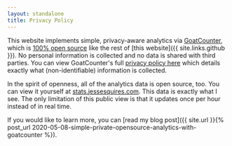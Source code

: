 ```yaml
---
layout: standalone
title: Privacy Policy
---
```


This website implements simple, privacy-aware analytics via [GoatCounter](https://www.goatcounter.com), which is [100% open source](https://github.com/zgoat/goatcounter) like the rest of [this website]({{ site.links.github }}). No personal information is collected and no data is shared with third parties. You can view GoatCounter's full [privacy policy here](https://www.goatcounter.com/privacy) which details exactly what (non-identifiable) information is collected.

In the spirit of openness, all of the analytics data is open source, too. You can view it yourself at [stats.jessesquires.com](https://stats.jessesquires.com). This data is exactly what I see. The only limitation of this public view is that it updates once per hour instead of in real time.

If you would like to learn more, you can [read my blog post]({{ site.url }}{% post_url 2020-05-08-simple-private-opensource-analytics-with-goatcounter %}).
